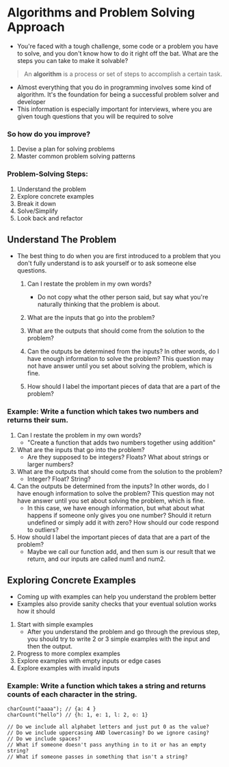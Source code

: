 # Algorithms and Problem Solving Approach

- You're faced with a tough challenge, some code or a problem you have to solve, and you don't know how to do it right off the bat. What are the steps you can take to make it solvable?

> An **algorithm** is a process or set of steps to accomplish a certain task.

- Almost everything that you do in programming involves some kind of algorithm. It's the foundation for being a successful problem solver and developer
- This information is especially important for interviews, where you are given tough questions that you will be required to solve

### So how do you improve?

1. Devise a plan for solving problems
2. Master common problem solving patterns

### Problem-Solving Steps:

1. Understand the problem
2. Explore concrete examples
3. Break it down
4. Solve/Simplify
5. Look back and refactor

## Understand The Problem

- The best thing to do when you are first introduced to a problem that you don't fully understand is to ask yourself or to ask someone else questions.

  1. Can I restate the problem in my own words?

     - Do not copy what the other person said, but say what you're naturally thinking that the problem is about.

  2. What are the inputs that go into the problem?
  3. What are the outputs that should come from the solution to the problem?
  4. Can the outputs be determined from the inputs? In other words, do I have enough information to solve the problem? This question may not have answer until you set about solving the problem, which is fine.
  5. How should I label the important pieces of data that are a part of the problem?

### Example: Write a function which takes two numbers and returns their sum.

1. Can I restate the problem in my own words?
   - "Create a function that adds two numbers together using addition"
2. What are the inputs that go into the problem?
   - Are they supposed to be integers? Floats? What about strings or larger numbers?
3. What are the outputs that should come from the solution to the problem?
   - Integer? Float? String?
4. Can the outputs be determined from the inputs? In other words, do I have enough information to solve the problem? This question may not have answer until you set about solving the problem, which is fine.
   - In this case, we have enough information, but what about what happens if someone only gives you one number? Should it return undefined or simply add it with zero? How should our code respond to outliers?
5. How should I label the important pieces of data that are a part of the problem?
   - Maybe we call our function add, and then sum is our result that we return, and our inputs are called num1 and num2.

## Exploring Concrete Examples

- Coming up with examples can help you understand the problem better
- Examples also provide sanity checks that your eventual solution works how it should

1. Start with simple examples
   - After you understand the problem and go through the previous step, you should try to write 2 or 3 simple examples with the input and then the output.
2. Progress to more complex examples
3. Explore examples with empty inputs or edge cases
4. Explore examples with invalid inputs

### Example: Write a function which takes a string and returns counts of each character in the string.

```
charCount("aaaa"); // {a: 4 }
charCount("hello") // {h: 1, e: 1, l: 2, o: 1}

// Do we include all alphabet letters and just put 0 as the value?
// Do we include uppercasing AND lowercasing? Do we ignore casing?
// Do we include spaces?
// What if someone doesn't pass anything in to it or has an empty string?
// What if someone passes in something that isn't a string?
```
